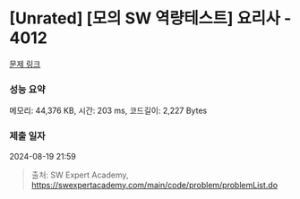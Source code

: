 # [Unrated] [모의 SW 역량테스트] 요리사 - 4012 

[문제 링크](https://swexpertacademy.com/main/code/problem/problemDetail.do?contestProbId=AWIeUtVakTMDFAVH) 

### 성능 요약

메모리: 44,376 KB, 시간: 203 ms, 코드길이: 2,227 Bytes

### 제출 일자

2024-08-19 21:59



> 출처: SW Expert Academy, https://swexpertacademy.com/main/code/problem/problemList.do